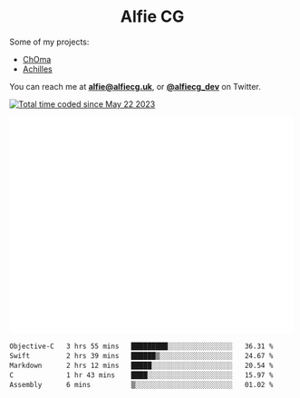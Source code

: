 <h1 align="center">Alfie CG</h1>

Some of my projects:
* [ChOma](https://github.com/opa334/ChOma)
* [Achilles](https://github.com/alfiecg24/Achilles)

You can reach me at **alfie@alfiecg.uk**, or **[@alfiecg_dev](https://twitter.com/alfiecg_dev)** on Twitter.

<a href="https://wakatime.com/@61592169-b9cf-4af8-b6fa-8ac7d4369b01"><img src="https://wakatime.com/badge/user/61592169-b9cf-4af8-b6fa-8ac7d4369b01.svg" alt="Total time coded since May 22 2023" /></a>


<img align="center" src="/github-metrics.svg" alt="Metrics" width="500">

 <!--[![GitHub Streak](https://streak-stats.demolab.com/?user=alfiecg24)](https://git.io/streak-stats)-->

<!--START_SECTION:waka-->

```txt
Objective-C   3 hrs 55 mins   █████████░░░░░░░░░░░░░░░░   36.31 %
Swift         2 hrs 39 mins   ██████▒░░░░░░░░░░░░░░░░░░   24.67 %
Markdown      2 hrs 12 mins   █████░░░░░░░░░░░░░░░░░░░░   20.54 %
C             1 hr 43 mins    ████░░░░░░░░░░░░░░░░░░░░░   15.97 %
Assembly      6 mins          ▒░░░░░░░░░░░░░░░░░░░░░░░░   01.02 %
```

<!--END_SECTION:waka-->
